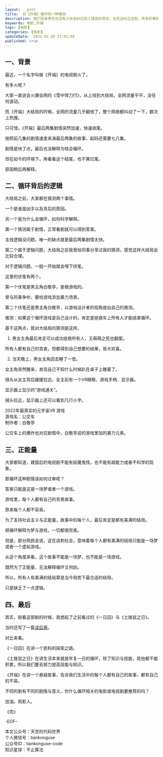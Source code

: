 ```yaml
---   
layout:   post  
title:  对《开端》循环的一种猜测   
description: 我们没有责任也没有义务去纠正别人错误的观念，也无法纠正这些。所有的事情，都让时间去慢慢纠正吧。  
keywords: 电影,开端 
tags: [电影]  
categories: [电影]  
updateData:  2022-01-28 23:01:00  
published: true  
---  
```



## 一、背景  


最近，一个名字叫做《开端》的电视剧火了。  


有多火呢？  


大家一直说会火爆全网的《雪中悍刀行》，从上线到大结局，全网流量平平，没任何波动。  


而《开端》大结局的时候，全网的流量几乎翻倍了，整个网络都抖动了一下，数次上热搜。  


只可惜，《开端》最后两集剧情突然加速，快速收尾。  


按照前几集的剧情速度来演最后两集的故事，起码还需要七八集。  


剧情是快了点，最后也没解释为啥会循环。  


但在如今的环境下，再看看这个结尾，也不算烂尾。  


原因稍后再解释。  


## 二、循环背后的逻辑  


大结局之前，大家都在猜测两个事情。  


一个是谁是凶手以及背后的原因。  


另一个是为什么会循环，如何科学解释。  


第一个猜测属于剧情，正常看剧就可以得到答案。  

主线逻辑没问题，唯一的缺点就是最后两集剧情太快。  


第二个属于逻辑问题，大结局之前我曾给同事分享过我的猜测，感觉这样大结局会比较合理。  


对于逻辑问题，一般一开始就会埋下伏笔。  


这里的伏笔有两个。  


第一个伏笔是男主角白敬亭，是做游戏的。  


曾与同事争吵，要给游戏添加暴力场景。  


第二个伏笔还是男主角白敬亭，以游戏设计者的视角提出自己的推测。  


推测：如果这个循环游戏是自己设计的，肯定是拯救车上所有人才能结束循环。  


基于这两点，我对大结局的猜测是这样。  


1. 男女主角最后肯定可以成功拯救所有人，王萌萌之死也翻案。  


所有人都有自己的苦衷，但都得到自己想要的结果，皆大欢喜。  


2. 当天晚上，男女主角回去睡了一觉。  


女主角突然醒来，发现自己不知什么时候趴在桌子上睡着了。  


镜头从女主背后缓缓拉远，女主前有一个VR眼睛、游戏手柄、显示器。  


显示器上显示的“游戏通关”。  


镜头拉近，显示器上还可以看到几行小字。  


2022年最真实的元宇宙VR 游戏  
游戏名：公交车  
制作者：白敬亭  


公交车上的爆炸也对应剧情中，白敬亭说的游戏里加的暴力元素。  


## 三、正能量  


大家都知道，建国后的电视剧不能有妖魔鬼怪，也不能有超能力或者不科学的现象。  


那循环这种剧情该如何过审呢？  


答案只能是这是一场梦或者一个游戏。  


游戏里，每个人都有自己的背景故事。  


原来每个人都不容易。  


为了支持社会主义与正能量，故事中的每个人，最后肯定是都有美满的结局。  


把循环解释为梦与游戏，一切都很完美。  


但是，部分网民会说，这在讽刺社会，意味着每个人都有美满的结局只能是一场梦或者一个虚拟游戏。  


从这个角度来看，这个故事不能是一场梦，也不能是一场游戏。  


既然为了正能量，无法解释循环又何妨。  


所以，所有人有美满的结局算是当今局势下最合适的结局。  


只是缺乏了一点逻辑。  


## 四、最后  


其实，刚看这部剧的时候，我想起了之前看过的《一日囚》与《土拨鼠之日》。  


当时还写了一篇[读后感](https://mp.weixin.qq.com/s?__biz=MzI2NDA0NDM1MA==&mid=2650109857&idx=1&sn=33381a6d2bab8c996d2d9c478abc5c33&scene=21#wechat_redirect)。  


对比来看。  


《一日囚》在讲一个民科的探索之路。  


《土拨鼠之日》在讲生活本来就是年复一日的循环，除了知识与技能，其他都不能积累，所以我们要去努力提高技能与知识。  


《开端》在讲一个悬疑故事，告诉我们生活中的每个人都有自己的故事，都有自己的不易。  


不同的剧有不同的剧情与意义，你什么循环相关的电影或电视剧要推荐的吗？  


加油，观影人。  

《完》    


-EOF-  


本文公众号：天空的代码世界  
个人微信号：tiankonguse  
公众号ID：tiankonguse-code  
知识星球：不止算法  

